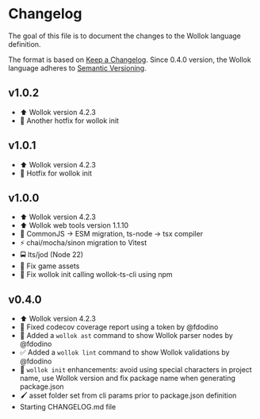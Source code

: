 
# Changelog

The goal of this file is to document the changes to the Wollok language definition.

The format is based on [Keep a Changelog](https://keepachangelog.com/en/1.0.0/).
Since 0.4.0 version, the Wollok language adheres to [Semantic Versioning](https://semver.org/spec/v2.0.0.html).

## v1.0.2

- ⬆️ Wollok version 4.2.3
- 🐛 Another hotfix for wollok init

## v1.0.1

- ⬆️ Wollok version 4.2.3
- 🐛 Hotfix for wollok init

## v1.0.0

- ⬆️ Wollok version 4.2.3
- ⬆️ Wollok web tools version 1.1.10
- 🧬 CommonJS -> ESM migration, ts-node -> tsx compiler
- ⚡ chai/mocha/sinon migration to Vitest
- 🚍 lts/jod (Node 22)
- 🐛 Fix game assets
- 🌌 Fix wollok init calling wollok-ts-cli using npm


## v0.4.0

- ⬆️ Wollok version 4.2.3
- 🚥 Fixed codecov coverage report using a token by @fdodino
- 🌲 Added a `wollok ast` command to show Wollok parser nodes by @fdodino
- ✅ Added a `wollok lint` command to show Wollok validations by @fdodino
- 🌌 `wollok init` enhancements: avoid using special characters in project name, use Wollok version and fix package name when generating package.json
- 🖌️ asset folder set from cli params prior to package.json definition
- Starting CHANGELOG.md file